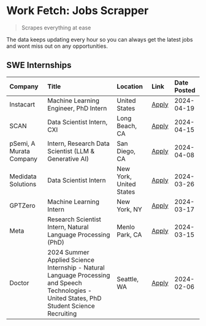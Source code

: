 # Work Fetch: Jobs Scrapper
> Scrapes everything at ease

The data keeps updating every hour so you can always get the latest jobs and wont miss out on any opportunities.

## SWE Internships
<!--START_SECTION:workfetch-->
| Company                 | Title                                                                                                                                        | Location                | Link                                                                                                                                                                                                                                                                                                                                                   | Date Posted   |
|:------------------------|:---------------------------------------------------------------------------------------------------------------------------------------------|:------------------------|:-------------------------------------------------------------------------------------------------------------------------------------------------------------------------------------------------------------------------------------------------------------------------------------------------------------------------------------------------------|:--------------|
| Instacart               | Machine Learning Engineer, PhD Intern                                                                                                        | United States           | [Apply](https://www.linkedin.com/jobs/view/machine-learning-engineer-phd-intern-at-instacart-3901991739?position=3&pageNum=0&refId=CmXERqStYVNt3z0drO2l0w%3D%3D&trackingId=gzDqjHdtciZH8QHI62GAyg%3D%3D&trk=public_jobs_jserp-result_search-card)                                                                                                      | 2024-04-19    |
| SCAN                    | Data Scientist Intern, CXI                                                                                                                   | Long Beach, CA          | [Apply](https://www.linkedin.com/jobs/view/data-scientist-intern-cxi-at-scan-3899690492?position=8&pageNum=0&refId=CmXERqStYVNt3z0drO2l0w%3D%3D&trackingId=JZtwX8R0q77h5mr753ybcw%3D%3D&trk=public_jobs_jserp-result_search-card)                                                                                                                      | 2024-04-15    |
| pSemi, A Murata Company | Intern, Research Data Scientist (LLM & Generative AI)                                                                                        | San Diego, CA           | [Apply](https://www.linkedin.com/jobs/view/intern-research-data-scientist-llm-generative-ai-at-psemi-a-murata-company-3887074168?position=4&pageNum=0&refId=CmXERqStYVNt3z0drO2l0w%3D%3D&trackingId=RjnX7fRAtvfAQ5Ecq1mXsg%3D%3D&trk=public_jobs_jserp-result_search-card)                                                                             | 2024-04-08    |
| Medidata Solutions      | Data Scientist Intern                                                                                                                        | New York, United States | [Apply](https://www.linkedin.com/jobs/view/data-scientist-intern-at-medidata-solutions-3810253704?position=2&pageNum=0&refId=CmXERqStYVNt3z0drO2l0w%3D%3D&trackingId=FmshabQkgnogvYo0xk8yCg%3D%3D&trk=public_jobs_jserp-result_search-card)                                                                                                            | 2024-03-26    |
| GPTZero                 | Machine Learning Intern                                                                                                                      | New York, NY            | [Apply](https://www.linkedin.com/jobs/view/machine-learning-intern-at-gptzero-3860723963?position=7&pageNum=0&refId=CmXERqStYVNt3z0drO2l0w%3D%3D&trackingId=s6tqwbHDTzVffe%2FKN6fIcA%3D%3D&trk=public_jobs_jserp-result_search-card)                                                                                                                   | 2024-03-17    |
| Meta                    | Research Scientist Intern, Natural Language Processing (PhD)                                                                                 | Menlo Park, CA          | [Apply](https://www.linkedin.com/jobs/view/research-scientist-intern-natural-language-processing-phd-at-meta-3858718375?position=9&pageNum=0&refId=CmXERqStYVNt3z0drO2l0w%3D%3D&trackingId=ywXO6VRwUFHyGOakWGFAwQ%3D%3D&trk=public_jobs_jserp-result_search-card)                                                                                      | 2024-03-15    |
| Doctor                  | 2024 Summer Applied Science Internship - Natural Language Processing and Speech Technologies - United States, PhD Student Science Recruiting | Seattle, WA             | [Apply](https://www.linkedin.com/jobs/view/2024-summer-applied-science-internship-natural-language-processing-and-speech-technologies-united-states-phd-student-science-recruiting-at-doctor-3819405754?position=10&pageNum=0&refId=CmXERqStYVNt3z0drO2l0w%3D%3D&trackingId=7W%2FVCbIAVnfe1DuGXDM%2F7g%3D%3D&trk=public_jobs_jserp-result_search-card) | 2024-02-06    |
<!--END_SECTION:workfetch-->
